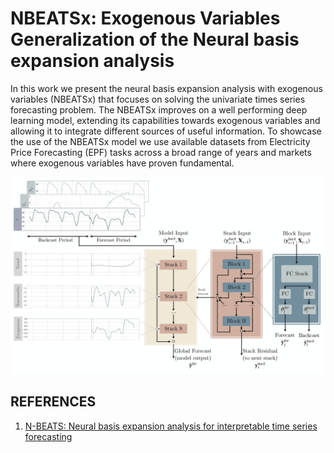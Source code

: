# NBEATSx: Exogenous Variables Generalization of the Neural basis expansion analysis
In this work we present the neural basis expansion analysis with exogenous variables (NBEATSx) that focuses on solving the univariate times series forecasting problem. The NBEATSx improves on a well performing deep learning model, extending its capabilities towards exogenous variables and allowing it to integrate different sources of useful information. To showcase the use of the NBEATSx model we use available datasets from Electricity Price Forecasting (EPF) tasks across a broad range of years and markets where exogenous variables have proven fundamental.

<div style="text-align:center">
<img src="./results/nbeatsx.png" width="700">
</div>

## REFERENCES
1. [N-BEATS: Neural basis expansion analysis for interpretable time series forecasting](https://arxiv.org/abs/1905.10437)
